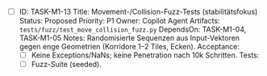 - [ ] ID: TASK-M1-13
  Title: Movement-/Collision-Fuzz-Tests (stabilitätsfokus)
  Status: Proposed
  Priority: P1
  Owner: Copilot Agent
  Artifacts: `tests/fuzz/test_move_collision_fuzz.py`
  DependsOn: TASK-M1-04, TASK-M1-05
  Notes:
  Randomisierte Sequenzen aus Input-Vektoren gegen enge Geometrien (Korridore 1–2 Tiles, Ecken).
  Acceptance:
  - [ ] Keine Exceptions/NaNs; keine Penetration nach 10k Schritten.
  Tests:
  - [ ] Fuzz-Suite (seeded).
